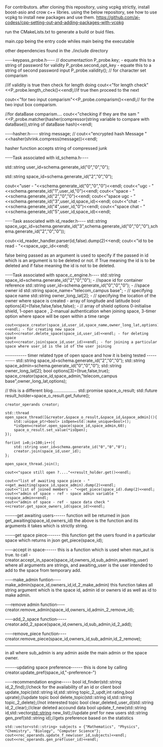 For contributors.
after cloning this repository, using vcpkg strictly, install boost-asio and crow c++ libries.
using the below repository, see how to use vcpkg to install new packages and use them.
https://github.com/aj-codess/cpp-setting-out-and-adding-packages-with-vcpkg

run the CMakeLists.txt to generate a build or buid files.

main.cpp being the entry code whiles main being the executable

other dependencies found in the ./include directory




----keypass_probe.h----
// documentaztion
P_probe.key; -  equate this to a string of password for validity
P_probe.second_opt_key - equate  this to a string of second password input
P_probe.validity(); // for character set comparism

//if validity is true then check for length doing
cout<<"for length check"<<P_probe.length_check()<<endl;//if true then proceed to the next 

cout<<"for two input comparism"<<P_probe.comparism()<<endl;// for the two input box comparism.


//for dataBase comparism....
cout<<"checking if they are the sam "<<P_probe.matcher(hasher(compressor(string variable to compare with dataBase)),string of dataBase hash)<<endl;



----hasher.h----
string message;
// cout<<"encrypted hash Message "<<hasher(shrink.compress(message))<<endl;

hasher function accepts string of compressed junk



----Task associated with id_schema.h----

std::string user_id=schema.generate_id("0","0","0");

std::string space_id=schema.generate_id("2","0","0");

cout<<"user - "<<schema.generate_id("0","0","0")<<endl;
cout<<"ugc - "<<schema.generate_id("1",user_id,"0")<<endl;
cout<<"space - "<<schema.generate_id("2","0","0")<<endl;
cout<<"space ugc - "<<schema.generate_id("3",user_id,space_id)<<endl;
cout<<"chat - "<<schema.generate_id("4",user_id,"0")<<endl;
cout<<"space chat - "<<schema.generate_id("5",user_id,space_id)<<endl;


----Task associated with id_reader.h----
std::string space_ugc_id=schema.generate_id("3",schema.generate_id("0","0","0"),schema.generate_id("2","0","0"));

cout<<id_reader_handler.parser(id,false).dump(2)<<endl;
cout<<"id to be read  - "<<space_ugc_id<<endl;

false being passed as an argument is used to specify if the passed in id which is an argument is to be deleted or not.
if True meaning the id is to be deleted and if false meaning the id is not to be deleted.



----Task associated with space_c_engine.h----
    std::string space_id=schema.generate_id("2","0","0"); - //space id for container reference
    std::string user_id=schema.generate_id("0","0","0"); - //space owner id
    std::string space_name="telecom_campus base"; -  // specifying space name
    std::string owner_long_lat[2]; -             // specifying the location of the owner where space is created - array of longitude and latitude
    bool options[4]={false,false,false,false};  - // array of shield options 0-initialise shield, 1-open space , 2-manual authentication when joining space, 3-timer option where space will be open within a time range

    cout<<space_creator(space_id,user_id,space_name,owner_long_lat,options)<<endl; - for creating new space 
    cout<<creator.delete_space(space_id,user_id)<<endl; - for deleting space
    cout<<creator.join(space_id,user_id)<<endl; - for joining a particular space where user_id is the id of the user joining




----------- timer related type of open space and how it is being tested ----------
    std::string space_id=schema.generate_id("2","0","0");
    std::string space_admin=schema.generate_id("0","0","0");
    std::string owner_long_lat[2];
    bool options[3]={true,false,true};
    space_creator(space_id,space_admin,"telecom_campus base",owner_long_lat,options);

// this is a different blog....................
    std::promise<bool> space_o_result;
    std::future<bool> result_holder=space_o_result.get_future();

    creator_operands creator;

    std::thread open_space_thread([&creator,&space_o_result,&space_id,&space_admin](){
        std::unique_ptr<bool> isOpen=std::make_unique<bool>();
        *isOpen=creator.open_space(space_id,space_admin,60);
        space_o_result.set_value(*isOpen);
    });

    for(int i=0;i<100;i++){
        std::string user_id=schema.generate_id("0","0","0");
        creator.join(space_id,user_id);
    };

    open_space_thread.join();

    cout<<"space still open ?...."<<result_holder.get()<<endl;
    
    cout<<"list of awaiting space piece - "<<get_awaiting(space_id,space_admin).dump(2)<<endl;
    cout<<"list of joined members - "<<get_piece(space_id).dump(2)<<endl;
    cout<<"admin of space - ref - space admin variable "<<space_admin<<endl;
    cout<<"admin of space - ref - space data check "<<creator.get_space_owners_id(space_id)<<endl;



------get awaiting users------
function will be returned in json
get_awaiting(space_id,owners_id)
the above is the function and its arguments it takes which is strictly string.


-----get space piece-------
this function get the users found in a particular space which returns in json
get_piece(space_id);


----accept in space------
this is a function which is used when man_aut is true.
to call - creator.accept_in_space(space_id,owners_id,sub_admin,awaiting_user)
where all arguments are strings, and awaiting_user is the user intended to add to the space from temporary add.



----make_admin funtion----
make_admin(space_id,owners_id,id_2_make_admin)
this function takes all string argument which is the space id, admin id or owners id as well as id to make admin.


---remove admin function----
creator.remove_admin(space_id,owners_id,admin_2_remove_id);


----add_2_space function-----
creator.add_2_space(space_id,owners_id,sub_admin,id_2_add);


----remove_piece function----
creator.remove_piece(space_id,owners_id,sub_admin,id_2_remove);


---------
in all where sub_admin is any admin aside the main admin or the space owner.





------updating space preference------
this is done by calling
creator.update_pref(space_id,"-preference-")




----recommendation engine-----
  bool id_finder(std::string id_2_find);//check for the availability of an id or client
  bool update_topic(std::string id,std::string topic_2_updt,int rating,bool uprate);//update topic
  bool delete_topic(std::string id,std::string topic_2_delete);//not interested topic
  bool clear_deleted_user_d(std::string id_2_clear);//clear deleted accound data
  bool update_f_new(std::string id,std::vector<std::string> new_list);//update pref for new users
  std::string gen_pref(std::string id);//gets preference based on the statistics

    std::vector<std::string> subjects = {"Mathematics", "Physics", "Chemistry", "Biology", "Computer Science"};
    cout<<rec_operands.update_f_new(user_id,subjects)<<endl;
    cout<<rec_operands.gen_pref(user_id)<<endl;










    
